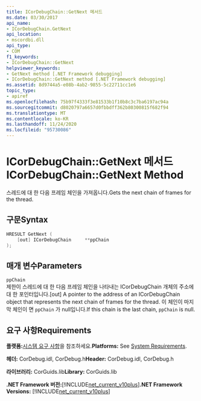 ```yaml
---
title: ICorDebugChain::GetNext 메서드
ms.date: 03/30/2017
api_name:
- ICorDebugChain.GetNext
api_location:
- mscordbi.dll
api_type:
- COM
f1_keywords:
- ICorDebugChain::GetNext
helpviewer_keywords:
- GetNext method [.NET Framework debugging]
- ICorDebugChain::GetNext method [.NET Framework debugging]
ms.assetid: 8d9744a5-e08b-4ab2-9855-5c22711cc1e6
topic_type:
- apiref
ms.openlocfilehash: 75b97f4333f3e81533b1f10b8c3c7ba6197ac94a
ms.sourcegitcommit: d8020797a6657d0fbbdff362b80300815f682f94
ms.translationtype: MT
ms.contentlocale: ko-KR
ms.lasthandoff: 11/24/2020
ms.locfileid: "95730086"
---
```

# <a name="icordebugchaingetnext-method"></a><span data-ttu-id="8a1ec-102">ICorDebugChain::GetNext 메서드</span><span class="sxs-lookup"><span data-stu-id="8a1ec-102">ICorDebugChain::GetNext Method</span></span>

<span data-ttu-id="8a1ec-103">스레드에 대 한 다음 프레임 체인을 가져옵니다.</span><span class="sxs-lookup"><span data-stu-id="8a1ec-103">Gets the next chain of frames for the thread.</span></span>  
  
## <a name="syntax"></a><span data-ttu-id="8a1ec-104">구문</span><span class="sxs-lookup"><span data-stu-id="8a1ec-104">Syntax</span></span>  
  
```cpp  
HRESULT GetNext (  
    [out] ICorDebugChain     **ppChain  
);  
```  
  
## <a name="parameters"></a><span data-ttu-id="8a1ec-105">매개 변수</span><span class="sxs-lookup"><span data-stu-id="8a1ec-105">Parameters</span></span>  

 `ppChain`  
 <span data-ttu-id="8a1ec-106">제한이 스레드에 대 한 다음 프레임 체인을 나타내는 ICorDebugChain 개체의 주소에 대 한 포인터입니다.</span><span class="sxs-lookup"><span data-stu-id="8a1ec-106">[out] A pointer to the address of an ICorDebugChain object that represents the next chain of frames for the thread.</span></span> <span data-ttu-id="8a1ec-107">이 체인이 마지막 체인이 면 `ppChain` 가 null입니다.</span><span class="sxs-lookup"><span data-stu-id="8a1ec-107">If this chain is the last chain, `ppChain` is null.</span></span>  
  
## <a name="requirements"></a><span data-ttu-id="8a1ec-108">요구 사항</span><span class="sxs-lookup"><span data-stu-id="8a1ec-108">Requirements</span></span>  

 <span data-ttu-id="8a1ec-109">**플랫폼:**[시스템 요구 사항](../../get-started/system-requirements.md)을 참조하세요.</span><span class="sxs-lookup"><span data-stu-id="8a1ec-109">**Platforms:** See [System Requirements](../../get-started/system-requirements.md).</span></span>  
  
 <span data-ttu-id="8a1ec-110">**헤더:** CorDebug.idl, CorDebug.h</span><span class="sxs-lookup"><span data-stu-id="8a1ec-110">**Header:** CorDebug.idl, CorDebug.h</span></span>  
  
 <span data-ttu-id="8a1ec-111">**라이브러리:** CorGuids.lib</span><span class="sxs-lookup"><span data-stu-id="8a1ec-111">**Library:** CorGuids.lib</span></span>  
  
 <span data-ttu-id="8a1ec-112">**.NET Framework 버전:**[!INCLUDE[net_current_v10plus](../../../../includes/net-current-v10plus-md.md)]</span><span class="sxs-lookup"><span data-stu-id="8a1ec-112">**.NET Framework Versions:** [!INCLUDE[net_current_v10plus](../../../../includes/net-current-v10plus-md.md)]</span></span>
